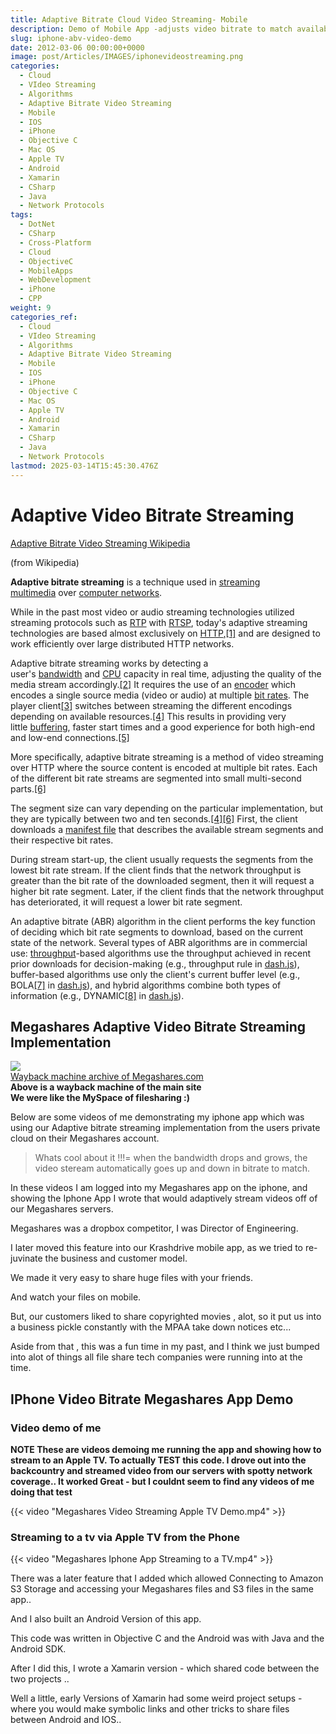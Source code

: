 ```yaml
---
title: Adaptive Bitrate Cloud Video Streaming- Mobile
description: Demo of Mobile App -adjusts video bitrate to match available bandwidth
slug: iphone-abv-video-demo
date: 2012-03-06 00:00:00+0000
image: post/Articles/IMAGES/iphonevideostreaming.png
categories:
  - Cloud
  - VIdeo Streaming
  - Algorithms
  - Adaptive Bitrate Video Streaming
  - Mobile
  - IOS
  - iPhone
  - Objective C
  - Mac OS
  - Apple TV
  - Android
  - Xamarin
  - CSharp
  - Java
  - Network Protocols
tags:
  - DotNet
  - CSharp
  - Cross-Platform
  - Cloud
  - ObjectiveC
  - MobileApps
  - WebDevelopment
  - iPhone
  - CPP
weight: 9
categories_ref:
  - Cloud
  - VIdeo Streaming
  - Algorithms
  - Adaptive Bitrate Video Streaming
  - Mobile
  - IOS
  - iPhone
  - Objective C
  - Mac OS
  - Apple TV
  - Android
  - Xamarin
  - CSharp
  - Java
  - Network Protocols
lastmod: 2025-03-14T15:45:30.476Z
---
```

# Adaptive Video Bitrate Streaming

[Adaptive Bitrate Video Streaming Wikipedia](https://en.wikipedia.org/wiki/Adaptive_bitrate_streaming)

(from Wikipedia)

**Adaptive bitrate streaming** is a technique used in [streaming multimedia](https://en.wikipedia.org/wiki/Streaming_multimedia "Streaming multimedia") over [computer networks](https://en.wikipedia.org/wiki/Computer_network "Computer network").

While in the past most video or audio streaming technologies utilized streaming protocols such as [RTP](https://en.wikipedia.org/wiki/Real-time_Transport_Protocol "Real-time Transport Protocol") with [RTSP](https://en.wikipedia.org/wiki/RTSP "RTSP"), today's adaptive streaming technologies are based almost exclusively on [HTTP](https://en.wikipedia.org/wiki/HTTP "HTTP"),[\[1\]](https://en.wikipedia.org/wiki/Adaptive_bitrate_streaming#cite_note-1) and are designed to work efficiently over large distributed HTTP networks.

Adaptive bitrate streaming works by detecting a user's [bandwidth](https://en.wikipedia.org/wiki/Bandwidth_\(computing\) "Bandwidth (computing)") and [CPU](https://en.wikipedia.org/wiki/CPU "CPU") capacity in real time, adjusting the quality of the media stream accordingly.[\[2\]](https://en.wikipedia.org/wiki/Adaptive_bitrate_streaming#cite_note-2) It requires the use of an [encoder](https://en.wikipedia.org/wiki/Encode/Decode "Encode/Decode") which encodes a single source media (video or audio) at multiple [bit rates](https://en.wikipedia.org/wiki/Bit_rate "Bit rate"). The player client[\[3\]](https://en.wikipedia.org/wiki/Adaptive_bitrate_streaming#cite_note-itec-dash-3) switches between streaming the different encodings depending on available resources.[\[4\]](https://en.wikipedia.org/wiki/Adaptive_bitrate_streaming#cite_note-mobileval-4) This results in providing very little [buffering](https://en.wikipedia.org/wiki/Data_buffer "Data buffer"), faster start times and a good experience for both high-end and low-end connections.[\[5\]](https://en.wikipedia.org/wiki/Adaptive_bitrate_streaming#cite_note-5)

More specifically, adaptive bitrate streaming is a method of video streaming over HTTP where the source content is encoded at multiple bit rates. Each of the different bit rate streams are segmented into small multi-second parts.[\[6\]](https://en.wikipedia.org/wiki/Adaptive_bitrate_streaming#cite_note-dataset-6) 

The segment size can vary depending on the particular implementation, but they are typically between two and ten seconds.[\[4\]](https://en.wikipedia.org/wiki/Adaptive_bitrate_streaming#cite_note-mobileval-4)[\[6\]](https://en.wikipedia.org/wiki/Adaptive_bitrate_streaming#cite_note-dataset-6) First, the client downloads a [manifest file](https://en.wikipedia.org/wiki/Manifest_file "Manifest file") that describes the available stream segments and their respective bit rates.

During stream start-up, the client usually requests the segments from the lowest bit rate stream. If the client finds that the network throughput is greater than the bit rate of the downloaded segment, then it will request a higher bit rate segment. Later, if the client finds that the network throughput has deteriorated, it will request a lower bit rate segment.

An adaptive bitrate (ABR) algorithm in the client performs the key function of deciding which bit rate segments to download, based on the current state of the network. Several types of ABR algorithms are in commercial use: [throughput](https://en.wikipedia.org/wiki/Throughput "Throughput")-based algorithms use the throughput achieved in recent prior downloads for decision-making (e.g., throughput rule in [dash.js](https://reference.dashif.org/dash.js)), buffer-based algorithms use only the client's current buffer level (e.g., BOLA[\[7\]](https://en.wikipedia.org/wiki/Adaptive_bitrate_streaming#cite_note-7) in [dash.js](https://reference.dashif.org/dash.js)), and hybrid algorithms combine both types of information (e.g., DYNAMIC[\[8\]](https://en.wikipedia.org/wiki/Adaptive_bitrate_streaming#cite_note-8) in [dash.js](https://reference.dashif.org/dash.js)).

## Megashares Adaptive Video Bitrate Streaming Implementation

![](/post/mobile/iphone-abv-video-demo/megashares.png)\
[Wayback machine archive of Megashares.com](https://web.archive.org/web/20100304213428/http://www.megashares.com/)\
**Above is a wayback machine of the main site**\
**We were like the MySpace of filesharing :)**

Below are some videos  of me demonstrating my iphone app which was using our Adaptive bitrate streaming implementation from the users private cloud on their Megashares account.

> Whats cool about it !!!= when the bandwidth drops and grows, the video steream automatically goes up and down in bitrate to match.

In these videos I am logged into my Megashares app on the iphone, and showing the Iphone App I wrote that would adaptively stream videos off of our Megashares servers.

Megashares was a dropbox competitor, I was Director of Engineering.

I later moved this feature into our Krashdrive mobile app, as we tried to re-juvinate the business and customer model.

We made it very easy to share huge files with your friends.

And watch your files on mobile.

But, our customers liked to share copyrighted movies , alot, so it put us into a business pickle constantly with the MPAA take down notices etc...

Aside from that , this was a fun time in my past, and I think we just bumped into alot of things all file share tech companies were running into at the time.

## IPhone Video Bitrate Megashares App Demo

### Video demo of me

**NOTE These are videos demoing me running the app and showing how to stream to an Apple TV. To actually TEST this code. I drove out into the backcountry and streamed video from our servers with spotty network coverage.. It worked Great - but I couldnt seem to find any videos of me doing that test**

{{< video "Megashares Video Streaming Apple TV Demo.mp4" >}}

### Streaming to a tv via Apple TV from the Phone

{{< video "Megashares Iphone App Streaming to a TV.mp4" >}}

There was a later feature that I added which allowed Connecting to Amazon S3 Storage and accessing your Megashares files and S3 files in the same app..

And I also built an Android Version of this app.

This code was written in Objective C and the Android was with Java and the Android SDK.

After I did this, I wrote a Xamarin version - which shared code between the two projects ..

Well a little, early Versions of Xamarin had some weird project setups - where you would make symbolic links and other tricks to share files between Android and IOS..
